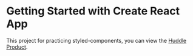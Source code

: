 # Getting Started with Create React App

This project for practicing styled-components, you can view the [Huddle Product](https://huddle-product.vercel.app/).
